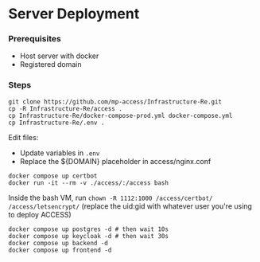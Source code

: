 



# Server Deployment

### Prerequisites

 * Host server with docker
 * Registered domain

### Steps

```
git clone https://github.com/mp-access/Infrastructure-Re.git
cp -R Infrastructure-Re/access .
cp Infrastructure-Re/docker-compose-prod.yml docker-compose.yml
cp Infrastructure-Re/.env .
```

Edit files:

 * Update variables in `.env`
 * Replace the ${DOMAIN} placeholder in access/nginx.conf

```
docker compose up certbot
docker run -it --rm -v ./access/:/access bash
```

Inside the bash VM, run `chown -R 1112:1000 /access/certbot/ /access/letsencrypt/` (replace the uid:gid with whatever user you're using to deploy ACCESS)

```
docker compose up postgres -d # then wait 10s
docker compose up keycloak -d # then wait 30s
docker compose up backend -d
docker compose up frontend -d
```

